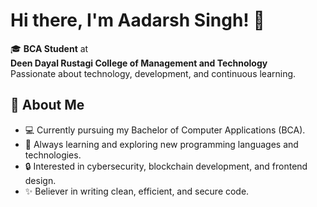 # Hi there, I'm Aadarsh Singh! 👋
🎓 **BCA Student** at  
**Deen Dayal Rustagi College of Management and Technology**  
Passionate about technology, development, and continuous learning.

## 🚀 About Me
- 💻 Currently pursuing my Bachelor of Computer Applications (BCA).
- 🌱 Always learning and exploring new programming languages and technologies.
- 🔒 Interested in cybersecurity, blockchain development, and frontend design.
- ✨ Believer in writing clean, efficient, and secure code.
